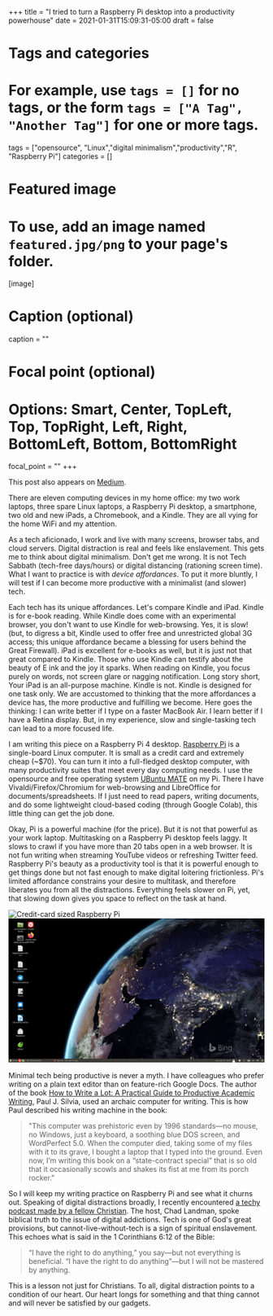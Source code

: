 +++
title = "I tried to turn a Raspberry Pi desktop into a productivity powerhouse"
date = 2021-01-31T15:09:31-05:00
draft = false

# Tags and categories
# For example, use `tags = []` for no tags, or the form `tags = ["A Tag", "Another Tag"]` for one or more tags.
tags = ["opensource", "Linux","digital minimalism","productivity","R", "Raspberry Pi"]
categories = []

# Featured image
# To use, add an image named `featured.jpg/png` to your page's folder. 
[image]
  # Caption (optional)
  caption = ""

  # Focal point (optional)
  # Options: Smart, Center, TopLeft, Top, TopRight, Left, Right, BottomLeft, Bottom, BottomRight
  focal_point = ""
+++

This post also appears on [Medium](https://curiositybits.medium.com/i-tried-to-turn-a-raspberry-pi-desktop-into-a-productivity-powerhouse-bff5c923fe3c).

There are eleven computing devices in my home office: my two work laptops, three spare Linux laptops, a Raspberry Pi desktop, a smartphone, two old and new iPads, a Chromebook, and a Kindle. They are all vying for the home WiFi and my attention.

As a tech aficionado, I work and live with many screens, browser tabs, and cloud servers. Digital distraction is real and feels like enslavement. This gets me to think about digital minimalism. Don't get me wrong. It is not Tech Sabbath (tech-free days/hours) or digital distancing (rationing screen time). What I want to practice is with *device affordances*. To put it more bluntly, I will test if I can become more productive with a minimalist (and slower) tech. 

Each tech has its unique affordances. Let's compare Kindle and iPad. Kindle is for e-book reading. While Kindle does come with an experimental browser, you don't want to use Kindle for web-browsing. Yes, it is slow! (but, to digress a bit, Kindle used to offer free and unrestricted global 3G access; this unique affordance became a blessing for users behind the Great Firewall). iPad is excellent for e-books as well, but it is just not that great compared to Kindle. Those who use Kindle can testify about the beauty of E ink and the joy it sparks. When reading on Kindle, you focus purely on words, not screen glare or nagging notification. Long story short, Your iPad is an all-purpose machine. Kindle is not. Kindle is designed for one task only. We are accustomed to thinking that the more affordances a device has, the more productive and fulfilling we become. Here goes the thinking: I can write better if I type on a faster MacBook Air. I learn better if I have a Retina display. But, in my experience, slow and single-tasking tech can lead to a more focused life.  

I am writing this piece on a Raspberry Pi 4 desktop. [Raspberry Pi](https://www.raspberrypi.org/products/raspberry-pi-4-model-b/) is a single-board Linux computer. It is small as a credit card and extremely cheap (~$70). You can turn it into a full-fledged desktop computer, with many productivity suites that meet every day computing needs. I use the opensource and free operating system [UBuntu MATE](https://ubuntu-mate.org) on my Pi. There I have Vivaldi/Firefox/Chromium for web-browsing and LibreOffice for documents/spreadsheets. If I just need to read papers, writing documents, and do some lightweight cloud-based coding (through Google Colab), this little thing can get the job done.  

Okay, Pi is a powerful machine (for the price). But it is not that powerful as your work laptop. Multitasking on a Raspberry Pi desktop feels laggy. It slows to crawl if you have more than 20 tabs open in a web browser. It is not fun writing when streaming YouTube videos or refreshing Twitter feed. Raspberry Pi's beauty as a productivity tool is that it is powerful enough to get things done but not fast enough to make digital loitering frictionless. Pi's limited affordance constrains your desire to multitask, and therefore liberates you from all the distractions. Everything feels slower on Pi, yet, that slowing down gives you space to reflect on the task at hand. 

![Credit-card sized Raspberry Pi](/static/img/212021_1.png/)
![My Raspberry Pi desktop](/static/img/212021_2.png/)

Minimal tech being productive is never a myth. I have colleagues who prefer writing on a plain text editor than on feature-rich Google Docs. The author of the book [How to Write a Lot: A Practical Guide to Productive Academic Writing](https://www.amazon.com/How-Write-Lot-Practical-Productive/dp/1433829738), Paul J. Silvia, used an archaic computer for writing. This is how Paul described his writing machine in the book:  

> "This computer was prehistoric even by 1996 standards﻿—no mouse, no Windows, just a keyboard, a soothing blue DOS screen, and WordPerfect 5.0. When the computer died, taking some of my files with it to its grave, I bought a laptop that I typed into the ground. Even now, I’m writing this book on a “state-contract special” that is so old that it occasionally scowls and shakes its fist at me from its porch rocker."  

So I will keep my writing practice on Raspberry Pi and see what it churns out. Speaking of digital distractions broadly, I recently encountered [a techy podcast made by a fellow Christian](https://www.chadl.co/mbits/s4e3). The host, Chad Landman, spoke biblical truth to the issue of digital addictions. Tech is one of God's great provisions, but cannot-live-without-tech is a sign of spiritual enslavement. This echoes what is said in the 1 Corinthians 6:12 of the Bible:  

> “I have the right to do anything,” you say—but not everything is beneficial. “I have the right to do anything”—but I will not be mastered by anything. 

This is a lesson not just for Christians. To all, digital distraction points to a condition of our heart. Our heart longs for something and that thing cannot and will never be satisfied by our gadgets. 
